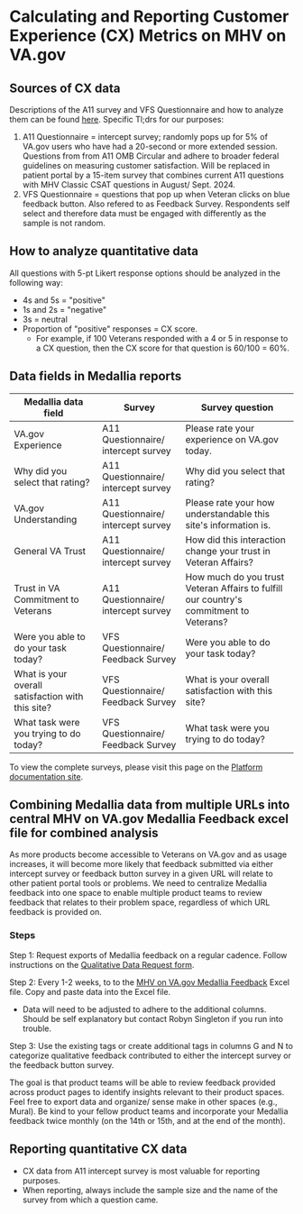# Calculating and Reporting Customer Experience (CX) Metrics on MHV on VA.gov

## Sources of CX data

Descriptions of the A11 survey and VFS Questionnaire and how to analyze them can be found [here](https://depo-platform-documentation.scrollhelp.site/analytics-monitoring/how-to-use-medallia-data-in-domo). Specific Tl;drs for our purposes: 

1. A11 Questionnaire = intercept survey; randomly pops up for 5% of VA.gov users who have had a 20-second or more extended session. Questions from from A11 OMB Circular and adhere to broader federal guidelines on measuring customer satisfaction. Will be replaced in patient portal by a 15-item survey that combines current A11 questions with MHV Classic CSAT questions in August/ Sept. 2024.
2. VFS Questionnaire = questions that pop up when Veteran clicks on blue feedback button. Also refered to as Feedback Survey. Respondents self select and therefore data must be engaged with differently as the sample is not random.

## How to analyze quantitative data

All questions with 5-pt Likert response options should be analyzed in the following way: 
- 4s and 5s = "positive"
- 1s and 2s = "negative"
- 3s = neutral
- Proportion of "positive" responses = CX score.
  - For example, if 100 Veterans responded with a 4 or 5 in response to a CX question, then the CX score for that question is 60/100 = 60%.

## Data fields in Medallia reports

Medallia data field | Survey | Survey question
------------------|-------------- | ------------------
VA.gov Experience | A11 Questionnaire/ intercept survey | Please rate your experience on VA.gov today. 
Why did you select that rating? | A11 Questionnaire/ intercept survey | Why did you select that rating?
VA.gov Understanding | A11 Questionnaire/ intercept survey | Please rate your how understandable this site's information is.
General VA Trust | A11 Questionnaire/ intercept survey | How did this interaction change your trust in Veteran Affairs? 
Trust in VA Commitment to Veterans | A11 Questionnaire/ intercept survey | How much do you trust Veteran Affairs to fulfill our country's commitment to Veterans? 
Were you able to do your task today? | VFS Questionnaire/ Feedback Survey | Were you able to do your task today?
What is your overall satisfaction with this site? | VFS Questionnaire/ Feedback Survey | What is your overall satisfaction with this site?
What task were you trying to do today? | VFS Questionnaire/ Feedback Survey | What task were you trying to do today?

To view the complete surveys, please visit this page on the [Platform documentation site](https://depo-platform-documentation.scrollhelp.site/analytics-monitoring/accessing-and-utilizing-contact-center-data). 

## Combining Medallia data from multiple URLs into central MHV on VA.gov Medallia Feedback excel file for combined analysis

As more products become accessible to Veterans on VA.gov and as usage increases, it will become more likely that feedback submitted via either intercept survey or feedback button survey in a given URL will relate to other patient portal tools or problems. We need to centralize Medallia feedback into one space to enable multiple product teams to review feedback that relates to their problem space, regardless of which URL feedback is provided on. 

### Steps 

Step 1: Request exports of Medallia feedback on a regular cadence. Follow instructions on the [Qualitative Data Request form](https://github.com/department-of-veterans-affairs/va.gov-team/issues/new?assignees=jwoodman5%2C+ianMcCullough-ob&labels=VSP-contact-center%2Ccc-data-request&template=qualitative-data-request.yml&title=Qualitative+Data+Request).

Step 2: Every 1-2 weeks, to to the [MHV on VA.gov Medallia Feedback](https://dvagov.sharepoint.com/:x:/r/sites/HealthApartment/_layouts/15/Doc.aspx?sourcedoc=%7B8c161ac9-bb42-401d-9b5d-913941f1eca9%7D&action=editnew&wdsle=0) Excel file. Copy and paste data into the Excel file. 
- Data will need to be adjusted to adhere to the additional columns. Should be self explanatory but contact Robyn Singleton if you run into trouble. 

Step 3: Use the existing tags or create additional tags in columns G and N to categorize qualitative feedback contributed to either the intercept survey or the feedback button survey. 

The goal is that product teams will be able to review feedback provided across product pages to identify insights relevant to their product spaces. Feel free to export data and organize/ sense make in other spaces (e.g., Mural). Be kind to your fellow product teams and incorporate your Medallia feedback twice monthly (on the 14th or 15th, and at the end of the month). 

## Reporting quantitative CX data

- CX data from A11 intercept survey is most valuable for reporting purposes.
- When reporting, always include the sample size and the name of the survey from which a question came.

